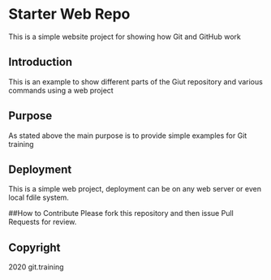 # Starter Web Repo

This is a simple website project for showing how Git and GitHub work

## Introduction

This is an example to show different parts of the Giut repository and various commands using a web project

## Purpose

As stated above the main purpose is to provide simple examples for Git training

## Deployment

This is a simple web project, deployment can be on any web server or even local fdile system.

##How to Contribute
Please fork this repository and then issue Pull Requests for review.

## Copyright

2020 git.training